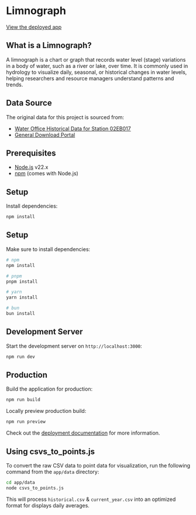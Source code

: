 

# Limnograph

[View the deployed app](https://limnograph.jvan.ca/)

## What is a Limnograph?

A limnograph is a chart or graph that records water level (stage) variations in a body of water, such as a river or lake, over time. It is commonly used in hydrology to visualize daily, seasonal, or historical changes in water levels, helping researchers and resource managers understand patterns and trends.

## Data Source

The original data for this project is sourced from:
- [Water Office Historical Data for Station 02EB017](https://wateroffice.ec.gc.ca/report/historical_e.html?stn=02EB017)
- [General Download Portal](https://wateroffice.ec.gc.ca/download/statistics/index_e.html)

## Prerequisites

- [Node.js](https://nodejs.org/) v22.x
- [npm](https://www.npmjs.com/) (comes with Node.js)

## Setup

Install dependencies:

```bash
npm install
```

## Setup

Make sure to install dependencies:

```bash
# npm
npm install

# pnpm
pnpm install

# yarn
yarn install

# bun
bun install
```


## Development Server

Start the development server on `http://localhost:3000`:

```bash
npm run dev
```


## Production

Build the application for production:

```bash
npm run build
```

Locally preview production build:

```bash
npm run preview
```

Check out the [deployment documentation](https://nuxt.com/docs/getting-started/deployment) for more information.

## Using csvs_to_points.js

To convert the raw CSV data to point data for visualization, run the following command from the `app/data` directory:

```bash
cd app/data
node csvs_to_points.js
```

This will process `historical.csv` & `current_year.csv` into an optimized format for displays daily averages.
